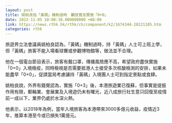 ```yaml
---
layout: post
title: 姚柏良指「黃碼」機制過時　籲放寬及實施「0+0」
date: 2022-11-05 10:00:38.000000000 +08:00
link: https://news.rthk.hk/rthk/ch/component/k2/1674344-20221105.htm
categories: rthk
---
```


旅遊界立法會議員姚柏良認為，「黃碼」機制過時，持「黃碼」人士可上班上學，但「黃碼」旅客不能入場看球賽或參觀博物館等，做法並不合理。

他在一個電台節目表示，旅客有戴口罩，傳播風險應不高，希望政府盡快實施「0+0」入境檢疫，同時檢視是否需要抵港人士接受多次核酸檢測的安排，如果未能盡早「0+0」，促請當局考慮讓持「黃碼」入境團人士可到指定景點或食肆。

姚柏良說，外界有錯覺認為，實施「0+3」後，本港旅遊業已復蘇，但事實是提振作用有限，郵輪業、會展業及入境遊仍未有曙光，近八成旅行社生意只回復至疫情前一成以下，業界仍處於水深火熱。

他表示，以2018年為例，當年入境旅客為本港帶來3000多億元收益，疫情近3年，推算本港至今或已損失1萬億元。
